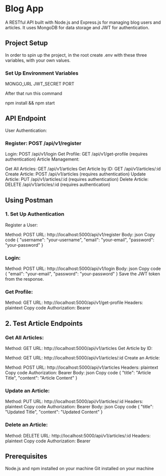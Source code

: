 
# Blog App

A RESTful API built with Node.js and Express.js for managing blog users and articles. It uses MongoDB for data storage and JWT for authentication.



## Project Setup
In order to spin up the project, in the root create .env with these three variables, with your own values.

### Set Up Environment Variables
MONGO_URL
JWT_SECRET
PORT

After that run this command

npm install && npm start

## API Endpoint 
User Authentication:

### Register: POST /api/v1/register
Login: POST /api/v1/login
Get Profile: GET /api/v1/get-profile (requires authentication)
Article Management:

Get All Articles: GET /api/v1/articles
Get Article by ID: GET /api/v1/articles/:id
Create Article: POST /api/v1/articles (requires authentication)
Update Article: PUT /api/v1/articles/:id (requires authentication)
Delete Article: DELETE /api/v1/articles/:id (requires authentication)


## Using Postman

### 1. Set Up Authentication
Register a User:

Method: POST
URL: http://localhost:5000/api/v1/register
Body:
json
Copy code
{
  "username": "your-username",
  "email": "your-email",
  "password": "your-password"
}
### Login:

Method: POST
URL: http://localhost:5000/api/v1/login
Body:
json
Copy code
{
  "email": "your-email",
  "password": "your-password"
}
Save the JWT token from the response.
### Get Profile:

Method: GET
URL: http://localhost:5000/api/v1/get-profile
Headers:
plaintext
Copy code
Authorization: Bearer <your-jwt-token>

## 2. Test Article Endpoints

### Get All Articles:

Method: GET
URL: http://localhost:5000/api/v1/articles
Get Article by ID:

Method: GET
URL: http://localhost:5000/api/v1/articles/:id
Create an Article:

Method: POST
URL: http://localhost:5000/api/v1/articles
Headers:
plaintext
Copy code
Authorization: Bearer <your-jwt-token>
Body:
json
Copy code
{
  "title": "Article Title",
  "content": "Article Content"
}
### Update an Article:

Method: PUT
URL: http://localhost:5000/api/v1/articles/:id
Headers:
plaintext
Copy code
Authorization: Bearer <your-jwt-token>
Body:
json
Copy code
{
  "title": "Updated Title",
  "content": "Updated Content"
}
### Delete an Article:

Method: DELETE
URL: http://localhost:5000/api/v1/articles/:id
Headers:
plaintext
Copy code
Authorization: Bearer <your-jwt-token>


## Prerequisites
Node.js and npm installed on your machine
Git installed on your machine
